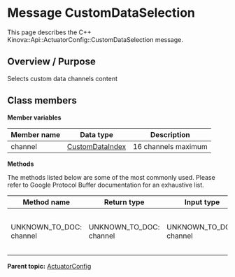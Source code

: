 # Message CustomDataSelection

This page describes the C++ Kinova::Api::ActuatorConfig::CustomDataSelection message.

## Overview / Purpose

Selects custom data channels content

## Class members

 **Member variables** 

|Member name|Data type|Description|
|-----------|---------|-----------|
|channel| [CustomDataIndex](enm_ActuatorConfig_CustomDataIndex.md#)|16 channels maximum|

 **Methods** 

The methods listed below are some of the most commonly used. Please refer to Google Protocol Buffer documentation for an exhaustive list.

|Method name|Return type|Input type|Description|
|-----------|-----------|----------|-----------|
|UNKNOWN\_TO\_DOC: channel|UNKNOWN\_TO\_DOC: channel|UNKNOWN\_TO\_DOC: channel|The message documentation tool does not treat repeated enums.: 14|

**Parent topic:** [ActuatorConfig](../references/summary_ActuatorConfig.md)

